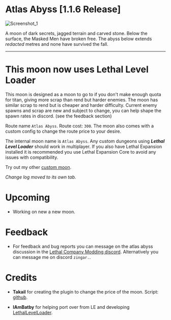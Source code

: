 # Atlas Abyss [1.1.6 Release]
![Screenshot_1](https://i.imgur.com/CKuPAi9.png "1")  

A moon of dark secrets, jagged terrain and carved stone. Below the surface, the Masked Men have broken free. The abyss below extends *redacted* metres and none have survived the fall.  

***
# This moon now uses Lethal Level Loader

This moon is designed as a moon to go to if you don't make enough quota for titan, giving more scrap than rend but harder enemies.
The moon has similar scrap to rend but is cheaper and harder difficulty. Current enemy spawns and scrap are new and subject to change, you can help shape the spawn rates in discord. (see the feedback section)

Route name ```Atlas Abyss```.
Route cost: ```300```.
The moon also comes with a custom config to change the route price to your desire.

The internal moon name is ```Atlas Abyss```. Any custom dungeons using ***Lethal Level Loader*** should work in multiplayer.
If you also have Lethal Expansion installed it is recommended you use Lethal Expansion Core to avoid any issues with compatibility.





Try out my other [custom moon](https://thunderstore.io/c/lethal-company/p/Zingar/SecretLabs/).

*Change log moved to its own tab.*


# Upcoming

- Working on new a new moon.


# Feedback

- For feedback and bug reports you can message on the atlas abyss discussion in the [Lethal Company Modding discord](https://discord.com/channels/1168655651455639582/1193657447290769489).
Alternatively you can message me on discord ```zingar.```.

# Credits 

- **Takail** for creating the plugin to change the price of the moon. Script: [github](https://github.com/Takail/AtlasAbyss).

- **IAmBatby** for helping port over from LE and developing [LethalLevelLoader](https://thunderstore.io/c/lethal-company/p/IAmBatby/LethalLevelLoader/).









